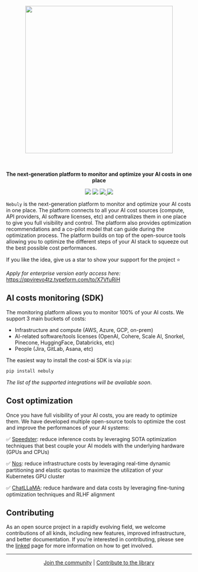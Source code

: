 <p align="center">
<br><br><br>
<a https://docs.nebuly.com/welcome/quick-start"><img src="https://user-images.githubusercontent.com/42771598/235086376-5d859429-fd33-4019-a2a5-5a835e19d7cb.svg" width="400px"></a>
<br><br><br>
</p>

<p align="center">
<b>The next-generation platform to monitor and optimize your AI costs in one place</b>
</p>

<p align=center>
<a href="https://pypi.org/project/nebullvm/"><img src="https://badge.fury.io/py/nebullvm.svg"></a>
<a href="https://pypistats.org/packages/nebullvm"><img src="https://pepy.tech/badge/nebullvm"></a>
<a href="https://discord.gg/77d5kGSa8e"><img src="https://img.shields.io/badge/Discord-1.1k-blueviolet?logo=discord&amp;logoColor=white&style=round">
<a href="https://twitter.com/nebuly_ai"><img src="https://img.shields.io/twitter/url.svg?label=Follow%20%40nebuly_ai&style=social&url=https%3A%2F%2Ftwitter.com-nebuly_ai"></a>


</a>

`Nebuly` is the next-generation platform to monitor and optimize your AI costs in one place. The platform connects to all your AI cost sources (compute, API providers, AI software licenses, etc) and centralizes them in one place to give you full visibility and control. The platform also provides optimization recommendations and a co-pilot model that can guide during the optimization process. The platform builds on top of the open-source tools allowing you to optimize the different steps of your AI stack to squeeze out the best possible cost performances.

If you like the idea, give us a star to show your support for the project ⭐

*Apply for enterprise version early access here:* https://qpvirevo4tz.typeform.com/to/X7VfuRiH

## **AI costs monitoring (SDK)**

The monitoring platform allows you to monitor 100% of your AI costs. We support 3 main buckets of costs: 

- Infrastructure and compute (AWS, Azure, GCP, on-prem)
- AI-related software/tools licenses (OpenAI, Cohere, Scale AI, Snorkel, Pinecone, HuggingFace, Databricks, etc)
- People (Jira, GitLab, Asana, etc)

The easiest way to install the cost-ai SDK is via `pip`:

```python
pip install nebuly
```
*The list of the supported integrations will be available soon*.

## **Cost optimization**

Once you have full visibility of your AI costs, you are ready to optimize them. We have developed multiple open-source tools to optimize the cost and improve the performances of your AI systems: 

✅ [Speedster](https://github.com/nebuly-ai/nebullvm/blob/main/apps/accelerate/speedster): reduce inference costs by leveraging SOTA optimization techniques that best couple your AI models with the underlying hardware (GPUs and CPUs)

✅ [Nos](https://github.com/nebuly-ai/nos): reduce infrastructure costs by leveraging real-time dynamic partitioning and elastic quotas to maximize the utilization of your Kubernetes GPU cluster

✅ [ChatLLaMA](https://github.com/nebuly-ai/nebullvm/tree/main/apps/accelerate/chatllama): reduce hardware and data costs by leveraging fine-tuning optimization techniques and RLHF alignment

## Contributing
As an open source project in a rapidly evolving field, we welcome contributions of all kinds, including new features, improved infrastructure, and better documentation. If you're interested in contributing, please see the [linked](https://docs.nebuly.com/contributions) page for more information on how to get involved.

---

<p align="center">
  <a href="https://discord.gg/RbeQMu886J">Join the community</a> |
  <a href="https://docs.nebuly.com/contributions/">Contribute to the library</a>
</p>

